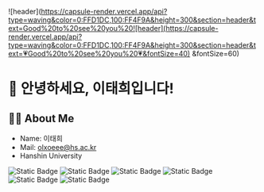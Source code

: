 ![header](https://capsule-render.vercel.app/api?type=waving&color=0:FFD1DC,100:FF4F9A&height=300&section=header&text=Good%20to%20see%20you%20![header](https://capsule-render.vercel.app/api?type=waving&color=0:FFD1DC,100:FF4F9A&height=300&section=header&text=💗Good%20to%20see%20you%20💗&fontSize=40)
&fontSize=60)


# 👋 안녕하세요, 이태희입니다!

## 👨‍💻 About Me
- Name: 이태희
- Mail: olxoeee@hs.ac.kr
- Hanshin University
  
<img alt="Static Badge" src="https://img.shields.io/badge/Python-%233776AB?logo=Python&logoColor=white"> <img alt="Static Badge" src="https://img.shields.io/badge/C-%23A8B9CC?logo=C&logoColor=white&labelColor=blue"> <img alt="Static Badge" src="https://img.shields.io/badge/Git-%23F05032?logo=Git&logoColor=white&labelColor=orange">
<img alt="Static Badge" src="https://img.shields.io/badge/GitHub-%23181717?logo=GitHub&logoColor=white&labelColor=black">
<img alt="Static Badge" src="https://img.shields.io/badge/HTML5-%23E34F26?logo=HTML5&logoColor=white">
<img alt="Static Badge" src="https://img.shields.io/badge/JavaScript-%23F7DF1E?logo=JavaScript&logoColor=white">


